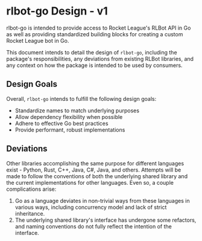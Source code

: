 # rlbot-go Design - v1

rlbot-go is intended to provide access to Rocket League's RLBot API in Go as well as providing
standardized building blocks for creating a custom Rocket League bot in Go.

This document intends to detail the design of `rlbot-go`, including the package's responsibilities,
any deviations from existing RLBot libraries, and any context on how the package is intended to be
used by consumers.

## Design Goals

Overall, `rlbot-go` intends to fulfill the following design goals:
- Standardize names to match underlying purposes
- Allow dependency flexibility when possible
- Adhere to effective Go best practices
- Provide performant, robust implementations

## Deviations

Other libraries accomplishing the same purpose for different languages exist - Python, Rust, C++,
Java, C#, Java, and others. Attempts will be made to follow the conventions of both the underlying
shared library and the current implementations for other languages. Even so, a couple complications 
arise:
1. Go as a language deviates in non-trivial ways from these languages in various ways, including
concurrency model and lack of strict inheritance.
2. The underlying shared library's interface has undergone some refactors, and naming conventions do
not fully reflect the intention of the interface.



